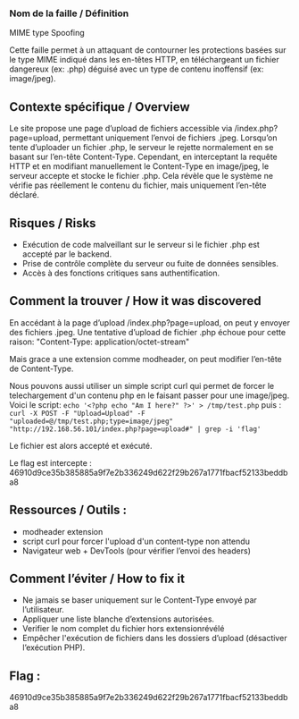 ### Nom de la faille / Définition
MIME type Spoofing

Cette faille permet à un attaquant de contourner les protections basées sur le type MIME indiqué dans les en-têtes HTTP, en téléchargeant un fichier dangereux (ex: .php) déguisé avec un type de contenu inoffensif (ex: image/jpeg).

## Contexte spécifique / Overview
Le site propose une page d’upload de fichiers accessible via /index.php?page=upload, permettant uniquement l’envoi de fichiers .jpeg. Lorsqu’on tente d’uploader un fichier .php, le serveur le rejette normalement en se basant sur l’en-tête Content-Type.
Cependant, en interceptant la requête HTTP et en modifiant manuellement le Content-Type en image/jpeg, le serveur accepte et stocke le fichier .php. Cela révèle que le système ne vérifie pas réellement le contenu du fichier, mais uniquement l’en-tête déclaré.

## Risques / Risks
- Exécution de code malveillant sur le serveur si le fichier .php est accepté par le backend.
- Prise de contrôle complète du serveur ou fuite de données sensibles.
- Accès à des fonctions critiques sans authentification.

## Comment la trouver / How it was discovered
En accédant à la page d’upload /index.php?page=upload, on peut y envoyer des fichiers .jpeg.
Une tentative d’upload de fichier .php échoue pour cette raison:
"Content-Type: application/octet-stream"

Mais grace a une extension comme modheader, on peut modifier l’en-tête de Content-Type.

Nous pouvons aussi utiliser un simple script curl qui permet de forcer le telechargement d'un contenu php en le faisant passer pour une image/jpeg. Voici le script:
` echo '<?php echo "Am I here?" ?>' > /tmp/test.php `
puis :
` curl -X POST -F "Upload=Upload" -F "uploaded=@/tmp/test.php;type=image/jpeg" "http://192.168.56.101/index.php?page=upload#" | grep -i 'flag' `

Le fichier est alors accepté et exécuté.

Le flag est intercepte :
46910d9ce35b385885a9f7e2b336249d622f29b267a1771fbacf52133beddba8

## Ressources / Outils :
- modheader extension
- script curl pour forcer l'upload d'un content-type non attendu
- Navigateur web + DevTools (pour vérifier l’envoi des headers)

## Comment l’éviter / How to fix it
- Ne jamais se baser uniquement sur le Content-Type envoyé par l’utilisateur.
- Appliquer une liste blanche d’extensions autorisées.
- Verifier le nom complet du fichier hors extensionrévélé
- Empêcher l'exécution de fichiers dans les dossiers d’upload (désactiver l’exécution PHP).

## Flag :
46910d9ce35b385885a9f7e2b336249d622f29b267a1771fbacf52133beddba8
